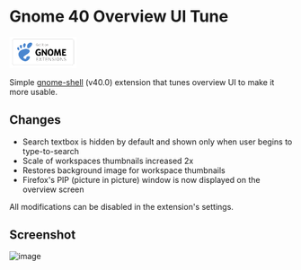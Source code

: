 # Gnome 40 Overview UI Tune

[<img src="https://github.com/andyholmes/gnome-shell-extensions-badge/raw/master/get-it-on-ego.svg" width=120px>](https://extensions.gnome.org/extension/4158/gnome-40-ui-improvements/)

Simple [gnome-shell](https://wiki.gnome.org/Projects/GnomeShell) (v40.0) extension that tunes overview UI to make it more usable.

## Changes
 - Search textbox is hidden by default and shown only when user begins to type-to-search
 - Scale of workspaces thumbnails increased 2x
 - Restores background image for workspace thumbnails
 - Firefox's PIP (picture in picture) window is now displayed on the overview screen

All modifications can be disabled in the extension's settings.

## Screenshot

![image](https://user-images.githubusercontent.com/3088476/114587629-daae3280-9c53-11eb-9c70-3fb40fbb3d42.png)
